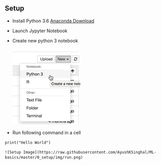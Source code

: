 ## Setup
* Install Python 3.6 [Anaconda Download](https://www.anaconda.com/download/#macos)
* Launch Jypyter Notebook
* Create new python 3 notebook

    ![Setup Image](https://raw.githubusercontent.com/AyushKSinghal/ML-basics/master/0_setup/img/setup_img_1.png)
* Run following command in a cell
```
print("Hello World")
```
    ![Setup Image](https://raw.githubusercontent.com/AyushKSinghal/ML-basics/master/0_setup/img/run.png)